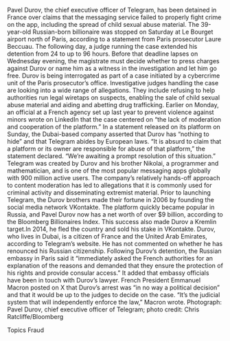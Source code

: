 Pavel Durov, the chief executive officer of Telegram, has been detained in France over claims that the messaging service failed to properly fight crime on the app, including the spread of child sexual abuse material.
The 39-year-old Russian-born billionaire was stopped on Saturday at Le Bourget airport north of Paris, according to a statement from Paris prosecutor Laure Beccuau. The following day, a judge running the case extended his detention from 24 to up to 96 hours.
Before that deadline lapses on Wednesday evening, the magistrate must decide whether to press charges against Durov or name him as a witness in the investigation and let him go free.
Durov is being interrogated as part of a case initiated by a cybercrime unit of the Paris prosecutor’s office.
Investigative judges handling the case are looking into a wide range of allegations. They include refusing to help authorities run legal wiretaps on suspects, enabling the sale of child sexual abuse material and aiding and abetting drug trafficking.
Earlier on Monday, an official at a French agency set up last year to prevent violence against minors wrote on LinkedIn that the case centered on “the lack of moderation and cooperation of the platform.”
In a statement released on its platform on Sunday, the Dubai-based company asserted that Durov has “nothing to hide” and that Telegram abides by European laws.
“It is absurd to claim that a platform or its owner are responsible for abuse of that platform,” the statement declared. “We’re awaiting a prompt resolution of this situation.”
Telegram was created by Durov and his brother Nikolai, a programmer and mathematician, and is one of the most popular messaging apps globally with 900 million active users. The company’s relatively hands-off approach to content moderation has led to allegations that it is commonly used for criminal activity and disseminating extremist material.
Prior to launching Telegram, the Durov brothers made their fortune in 2006 by founding the social media network VKontakte. The platform quickly became popular in Russia, and Pavel Durov now has a net worth of over $9 billion, according to the Bloomberg Billionaires Index.
This success also made Durov a Kremlin target.In 2014, he fled the country and sold his stake in VKontakte.
Durov, who lives in Dubai, is a citizen of France and the United Arab Emirates, according to Telegram’s website. He has not commented on whether he has renounced his Russian citizenship.
Following Durov’s detention, the Russian embassy in Paris said it “immediately asked the French authorities for an explanation of the reasons and demanded that they ensure the protection of his rights and provide consular access.” It added that embassy officials have been in touch with Durov’s lawyer.
French President Emmanuel Macron posted on X that Durov’s arrest was “in no way a political decision” and that it would be up to the judges to decide on the case.
“It’s the judicial system that will independently enforce the law,” Macron wrote.
Photograph: Pavel Durov, chief executive officer of Telegram; photo credit: Chris Ratcliffe/Bloomberg

Topics
Fraud
